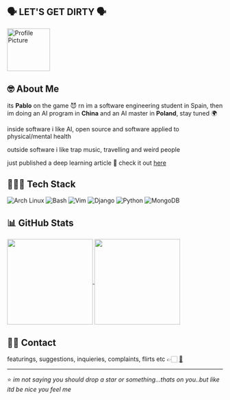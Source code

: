 ## 🗣️ LET'S GET DIRTY 🗣️

<img src="https://github.com/Pablo-Caballero-Maria.png" alt="Profile Picture" style="width: 100px; height: 100px;">

## 🤓 About Me

its **Pablo** on the game 😈 rn im a software engineering student in Spain, then im doing an AI program in **China** and an AI master in **Poland**, stay tuned 🌍

inside software i like AI, open source and software applied to physical/mental health

outside software i like trap music, travelling and weird people

just published a deep learning article 🧠 check it out [here](https://www.mdpi.com/2076-3417/15/4/2228)

## 👨🏻‍💻 Tech Stack

![Arch Linux](https://img.shields.io/badge/Arch%20Linux-1793D1?logo=arch-linux&logoColor=fff)
![Bash](https://img.shields.io/badge/Bash-4EAA25?logo=gnubash&logoColor=fff)
![Vim](https://img.shields.io/badge/Vim-%2311AB00.svg?logo=vim&logoColor=white)
![Django](https://img.shields.io/badge/Django-%23092E20.svg?logo=django&logoColor=white)
![Python](https://img.shields.io/badge/Python-3776AB?style=flat&logo=python&logoColor=white)
![MongoDB](https://img.shields.io/badge/MongoDB-%234ea94b.svg?logo=mongodb&logoColor=white)

## 📊 GitHub Stats

<a href="https://github.com/Pablo-Caballero-Maria">
  <img height=200 align="center" src="https://github-readme-stats.vercel.app/api?username=Pablo-Caballero-Maria&show_icons=true&theme=transparent&hide_border=true" />
</a>
<a href="https://github.com/Pablo-Caballero-Maria">
  <img height=200 align="center" src="https://github-readme-stats.vercel.app/api/top-langs/?username=Pablo-Caballero-Maria&layout=donut&theme=transparent&hide=jupyter%20notebook,html&hide_border=true" />
</a>

## ✍🏻 Contact

featurings, suggestions, inquieries, complaints, flirts etc 👉🏻 [📩](mailto:pabcabmar3@alum.us.es)

---
⭐️ *im not saying you should drop a star or something...thats on you..but like itd be nice you feel me*
